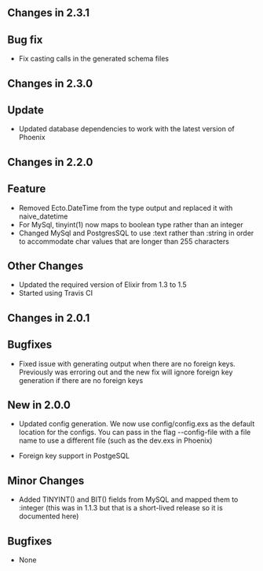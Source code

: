 ## Changes in 2.3.1

## Bug fix

* Fix casting calls in the generated schema files

## Changes in 2.3.0

## Update

* Updated database dependencies to work with the latest version of Phoenix

## Changes in 2.2.0

## Feature

* Removed Ecto.DateTime from the type output and replaced it with naive_datetime
* For MySql, tinyint(1) now maps to boolean type rather than an integer
* Changed MySql and PostgresSQL to use :text rather than :string in order to accommodate char values that are longer than 255 characters

## Other Changes

* Updated the required version of Elixir from 1.3 to 1.5
* Started using Travis CI

## Changes in 2.0.1

## Bugfixes

* Fixed issue with generating output when there are no foreign keys. Previously was erroring out and the new fix will ignore foreign key generation if there are no foreign keys



## New in 2.0.0

* Updated config generation. We now use config/config.exs as the default location for the configs. You can pass in the flag --config-file with a file name to use a different file (such as the dev.exs in Phoenix)

* Foreign key support in PostgeSQL 

## Minor Changes

* Added TINYINT() and BIT() fields from MySQL and mapped them to :integer (this was in 1.1.3 but that is a short-lived release so it is documented here)

## Bugfixes

* None

